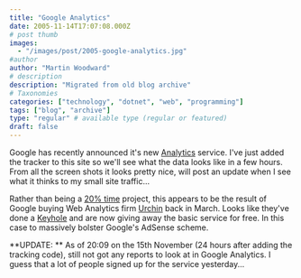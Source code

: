 ```yaml
---
title: "Google Analytics"
date: 2005-11-14T17:07:08.000Z
# post thumb
images:
  - "/images/post/2005-google-analytics.jpg"
#author
author: "Martin Woodward"
# description
description: "Migrated from old blog archive"
# Taxonomies
categories: ["technology", "dotnet", "web", "programming"]
tags: ["blog", "archive"]
type: "regular" # available type (regular or featured)
draft: false
---
```


Google has recently announced it's new [Analytics](http://www.google.com/analytics/) service. I've just added the tracker to this site so we'll see what the data looks like in a few hours. From all the screen shots it looks pretty nice, will post an update when I see what it thinks to my small site traffic...

Rather than being a [20% time](http://www.eightypercent.net/Archive/2005/03/24.html) project, this appears to be the result of Google buying Web Analytics firm [Urchin](http://www.urchin.com/) back in March. Looks like they've done a [Keyhole](http://www.keyhole.com) and are now giving away the basic service for free. In this case to massively bolster Google's AdSense scheme.

**UPDATE: ** As of 20:09 on the 15th November (24 hours after adding the tracking code), still not got any reports to look at in Google Analytics. I guess that a lot of people signed up for the service yesterday...
